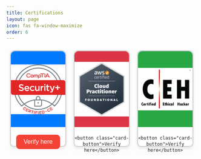 ```yaml
---
title: Certifications
layout: page 
icon: fas fa-window-maximize
order: 6
---
```

<style>

.certification-container {
  display: flex;
  justify-content: space-around;
}

.card {
  width: 250px;
  height: 250px;
  border: 2px solid #ccc;
  border-radius: 10px;
  text-align: center;
  margin: 10px;
  background: #fff;
  box-shadow: 0 4px 8px rgba(0, 0, 0, 0.1);
}

.card-image {
  border-radius: 10px 10px 0 0;
  height: 200px;
  display: flex;
  align-items: center;
  justify-content: center;
  color: #fff;
  margin-bottom: 20px;
}

.card-image.blue { background-color: #007bff; }
.card-image.red { background-color: #dc3545; }
.card-image.green { background-color: #28a745; }

.card-title {
  font-size: 18px;
  color: #333;
  margin-bottom: 20px;
}

.card-button {
  background-color: #f44336;
  color: white;
  border: none;
  border-radius: 9px;
  padding: 10px 20px;
  font-size: 16px;
  cursor: pointer;
  outline: none;
  margin-bottom: 20px;
  align-self: center;
}

.card-button:hover {
  background-color: #d32f2f;
}

</style>
<div class="certification-container">
  <div class="card">
    <div class="card-image blue">
      <img src="../images/comptia_security.png">
    </div>
    <button class="card-button">Verify here</button>
  </div>
  <div class="card">
    <div class="card-image red">
      <img src="../images/aws_cloud.png">
    </div>
   
    <button class="card-button">Verify here</button>
  </div>
  <div class="card">
    <div class="card-image green">
      <img src="../images/CEH.png">
    </div>
   
    <button class="card-button">Verify here</button>
  </div>
</div>

